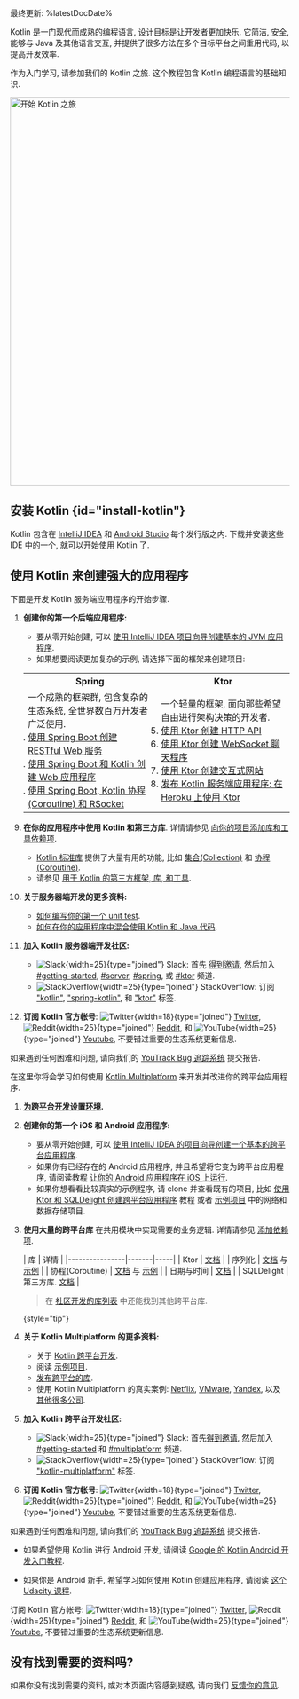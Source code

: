 [//]: # (title: Kotlin 入门)

最终更新: %latestDocDate%

Kotlin 是一门现代而成熟的编程语言, 设计目标是让开发者更加快乐.
它简洁, 安全, 能够与 Java 及其他语言交互, 并提供了很多方法在多个目标平台之间重用代码, 以提高开发效率.

作为入门学习, 请参加我们的 Kotlin 之旅. 这个教程包含 Kotlin 编程语言的基础知识.

<a href="kotlin-tour-welcome.md"><img src="start-kotlin-tour.svg" width="700" alt="开始 Kotlin 之旅"/></a>

## 安装 Kotlin {id="install-kotlin"}

Kotlin 包含在 [IntelliJ IDEA](https://www.jetbrains.com/idea/download/) 和 [Android Studio](https://developer.android.com/studio) 每个发行版之内.
下载并安装这些 IDE 中的一个, 就可以开始使用 Kotlin 了.

## 使用 Kotlin 来创建强大的应用程序

<tabs>

<tab id="backend" title="后端应用程序">

下面是开发 Kotlin 服务端应用程序的开始步骤.

1. **创建你的第一个后端应用程序:**

   * 要从零开始创建, 可以 [使用 IntelliJ IDEA 项目向导创建基本的 JVM 应用程序](jvm-get-started.md).
   * 如果想要阅读更加复杂的示例, 请选择下面的框架来创建项目:

   <table width="100%" >
   <tr>
      <th>Spring</th>
      <th>Ktor</th>
   </tr>
   <tr>
   <td width="50%">
     一个成熟的框架群, 包含复杂的生态系统, 全世界数百万开发者广泛使用.
   <br/>
   <list>
      <li><a href="jvm-get-started-spring-boot.md">使用 Spring Boot 创建 RESTful Web 服务</a></li>
      <li><a href="https://spring.io/guides/tutorials/spring-boot-kotlin/">使用 Spring Boot 和 Kotlin 创建 Web 应用程序</a></li>
      <li><a href="https://spring.io/guides/tutorials/spring-webflux-kotlin-rsocket/">使用 Spring Boot, Kotlin 协程(Coroutine) 和 RSocket</a></li>
   </list>
   </td>
   <td width="50%">
      一个轻量的框架, 面向那些希望自由进行架构决策的开发者.
   <list>
      <li><a href="https://ktor.io/docs/creating-http-apis.html">使用 Ktor 创建 HTTP API</a></li>
      <li><a href="https://ktor.io/docs/creating-web-socket-chat.html">使用 Ktor 创建 WebSocket 聊天程序</a></li>
      <li><a href="https://ktor.io/docs/creating-interactive-website.html">使用 Ktor 创建交互式网站</a></li>
      <li><a href="https://ktor.io/docs/heroku.html">发布 Kotlin 服务端应用程序: 在 Heroku 上使用 Ktor</a></li>
   </list>

   </td>
   </tr>
   </table>

2. **在你的应用程序中使用 Kotlin 和第三方库**. 详情请参见 [向你的项目添加库和工具依赖项](gradle-configure-project.md#configure-dependencies).
   * [Kotlin 标准库](https://kotlinlang.org/api/latest/jvm/stdlib/) 提供了大量有用的功能, 比如 [集合(Collection)](collections-overview.md) 和 [协程(Coroutine)](coroutines-guide.md).
   * 请参见 [用于 Kotlin 的第三方框架, 库, 和工具](https://blog.jetbrains.com/kotlin/2020/11/server-side-development-with-kotlin-frameworks-and-libraries/).

3. **关于服务器端开发的更多资料:**
   * [如何编写你的第一个 unit test](jvm-test-using-junit.md).
   * [如何在你的应用程序中混合使用 Kotlin 和 Java 代码](mixing-java-kotlin-intellij.md).

4. **加入 Kotlin 服务器端开发社区:**
   * ![Slack](slack.svg){width=25}{type="joined"} Slack: 首先 [得到邀请](https://surveys.jetbrains.com/s3/kotlin-slack-sign-up),
   然后加入 [#getting-started](https://kotlinlang.slack.com/archives/C0B8MA7FA),
   [#server](https://kotlinlang.slack.com/archives/C0B8RC352),
   [#spring](https://kotlinlang.slack.com/archives/C0B8ZTWE4),
   或 [#ktor](https://kotlinlang.slack.com/archives/C0A974TJ9) 频道.
   * ![StackOverflow](stackoverflow.svg){width=25}{type="joined"} StackOverflow: 订阅 ["kotlin"](https://stackoverflow.com/questions/tagged/kotlin),
   ["spring-kotlin"](https://stackoverflow.com/questions/tagged/spring-kotlin),
   和 ["ktor"](https://stackoverflow.com/questions/tagged/ktor) 标签.

5. **订阅 Kotlin 官方帐号**:
    ![Twitter](twitter.svg){width=18}{type="joined"} [Twitter](https://twitter.com/kotlin),
    ![Reddit](reddit.svg){width=25}{type="joined"} [Reddit](https://www.reddit.com/r/Kotlin/),
    和 ![YouTube](youtube.svg){width=25}{type="joined"} [Youtube](https://www.youtube.com/channel/UCP7uiEZIqci43m22KDl0sNw),
    不要错过重要的生态系统更新信息.

如果遇到任何困难和问题, 请向我们的 [YouTrack Bug 追踪系统](https://youtrack.jetbrains.com/issues/KT) 提交报告.

</tab>

<tab id="cross-platform-mobile" title="跨平台应用程序">

在这里你将会学习如何使用 [Kotlin Multiplatform](https://kotlinlang.org/lp/multiplatform/) 来开发并改进你的跨平台应用程序.

1. **[为跨平台开发设置环境](https://www.jetbrains.com/help/kotlin-multiplatform-dev/multiplatform-setup.html).**

2. **创建你的第一个 iOS 和 Android 应用程序:**

   * 要从零开始创建, 可以 [使用 IntelliJ IDEA 的项目向导创建一个基本的跨平台应用程序](https://www.jetbrains.com/help/kotlin-multiplatform-dev/multiplatform-create-first-app.html).
   * 如果你有已经存在的 Android 应用程序, 并且希望将它变为跨平台应用程序, 请阅读教程 [让你的 Android 应用程序在 iOS 上运行](https://www.jetbrains.com/help/kotlin-multiplatform-dev/multiplatform-integrate-in-existing-app.html).
   * 如果你想看看比较真实的示例程序, 请 clone 并查看既有的项目,
   比如 [使用 Ktor 和 SQLDelight 创建跨平台应用程序](https://www.jetbrains.com/help/kotlin-multiplatform-dev/multiplatform-ktor-sqldelight.html) 教程
   或者 [示例项目](https://www.jetbrains.com/help/kotlin-multiplatform-dev/multiplatform-samples.html) 中的网络和数据存储项目.

3. **使用大量的跨平台库** 在共用模块中实现需要的业务逻辑. 详情请参见 [添加依赖项](multiplatform-add-dependencies.md).

   | 库 | 详情 |
   |----------------|-------|-----|
   | Ktor | [文档](https://ktor.io/docs/client.html) |
   | 序列化 | [文档](serialization.md) 与 [示例](https://www.jetbrains.com/help/kotlin-multiplatform-dev/multiplatform-ktor-sqldelight.html#create-an-application-data-model) |
   | 协程(Coroutine) | [文档](coroutines-guide.md) 与 [示例](coroutines-and-channels.md) |
   | 日期与时间 | [文档](https://github.com/Kotlin/kotlinx-datetime#readme) |
   | SQLDelight | 第三方库. [文档](https://cashapp.github.io/sqldelight/) |

   > 在 [社区开发的库列表](https://libs.kmp.icerock.dev/) 中还能找到其他跨平台库.
   >
   {style="tip"}

4. **关于 Kotlin Multiplatform 的更多资料:**
   * 关于 [Kotlin 跨平台开发](multiplatform-get-started.md).
   * 阅读 [示例项目](https://www.jetbrains.com/help/kotlin-multiplatform-dev/multiplatform-samples.html).
   * [发布跨平台的库](multiplatform-publish-lib.md).
   * 使用 Kotlin Multiplatform 的真实案例:
   [Netflix](https://netflixtechblog.com/netflix-android-and-ios-studio-apps-kotlin-multiplatform-d6d4d8d25d23),
   [VMware](https://kotlinlang.org/lp/multiplatform/case-studies/vmware/),
   [Yandex](https://kotlinlang.org/lp/multiplatform/case-studies/yandex/),
   以及 [其他很多公司](https://kotlinlang.org/lp/multiplatform/case-studies/).

5. **加入 Kotlin 跨平台开发社区:**
   * ![Slack](slack.svg){width=25}{type="joined"} Slack: 首先[得到邀请](https://surveys.jetbrains.com/s3/kotlin-slack-sign-up),
    然后加入 [#getting-started](https://kotlinlang.slack.com/archives/C0B8MA7FA)
    和 [#multiplatform](https://kotlinlang.slack.com/archives/C3PQML5NU) 频道.
   * ![StackOverflow](stackoverflow.svg){width=25}{type="joined"} StackOverflow: 订阅 ["kotlin-multiplatform"](https://stackoverflow.com/questions/tagged/kotlin-multiplatform) 标签.

6. **订阅 Kotlin 官方帐号**:
  ![Twitter](twitter.svg){width=18}{type="joined"} [Twitter](https://twitter.com/kotlin),
  ![Reddit](reddit.svg){width=25}{type="joined"} [Reddit](https://www.reddit.com/r/Kotlin/),
  和 ![YouTube](youtube.svg){width=25}{type="joined"} [Youtube](https://www.youtube.com/channel/UCP7uiEZIqci43m22KDl0sNw),
  不要错过重要的生态系统更新信息.

如果遇到任何困难和问题, 请向我们的 [YouTrack Bug 追踪系统](https://youtrack.jetbrains.com/issues/KT) 提交报告.

</tab>

<tab id="android" title="Android 应用程序">

* 如果希望使用 Kotlin 进行 Android 开发, 请阅读 [Google 的 Kotlin Android 开发入门教程](https://developer.android.com/kotlin/get-started).

* 如果你是 Android 新手, 希望学习如何使用 Kotlin 创建应用程序, 请阅读 [这个 Udacity 课程](https://www.udacity.com/course/developing-android-apps-with-kotlin--ud9012).

订阅 Kotlin 官方帐号:
  ![Twitter](twitter.svg){width=18}{type="joined"} [Twitter](https://twitter.com/kotlin),
  ![Reddit](reddit.svg){width=25}{type="joined"} [Reddit](https://www.reddit.com/r/Kotlin/),
  和 ![YouTube](youtube.svg){width=25}{type="joined"} [Youtube](https://www.youtube.com/channel/UCP7uiEZIqci43m22KDl0sNw),
  不要错过重要的生态系统更新信息.

</tab>

</tabs>

## 没有找到需要的资料吗?

如果你没有找到需要的资料, 或对本页面内容感到疑惑, 请向我们 [反馈你的意见](https://surveys.hotjar.com/d82e82b0-00d9-44a7-b793-0611bf6189df).

